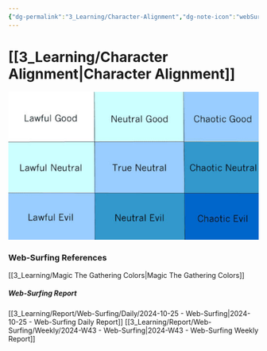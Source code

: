 ```yaml
---
{"dg-permalink":"3_Learning/Character-Alignment","dg-note-icon":"webSurfing","created-date":"2024-10-25 11:30:17 am","date":"2024-10-25","type":"web-surfing","tags":["web-surfing"],"aliases":null,"img":"https://rantingsoftheninjarobot.files.wordpress.com/2012/01/harry-potter-custom.jpg","dg-publish":true,"permalink":"/3_Learning/Character-Alignment/","dgPassFrontmatter":true,"noteIcon":"webSurfing"}
---
```



# [[3_Learning/Character Alignment\|Character Alignment]]

![Utilities/Images/Pasted image 20241028153039.jpeg](/img/user/Utilities/Images/Pasted%20image%2020241028153039.jpeg)




















### Web-Surfing References
[[3_Learning/Magic The Gathering Colors\|Magic The Gathering Colors]]
##### Web-Surfing Report
[[3_Learning/Report/Web-Surfing/Daily/2024-10-25 - Web-Surfing\|2024-10-25 - Web-Surfing Daily Report]]
[[3_Learning/Report/Web-Surfing/Weekly/2024-W43 - Web-Surfing\|2024-W43 - Web-Surfing Weekly Report]]

